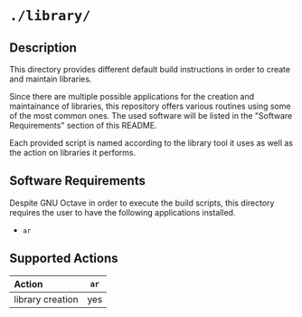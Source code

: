 <!------------------------------------------------------------------------------
--
-- Copyright (C) 2022 Kevin Matthes
--
-- This program is free software; you can redistribute it and/or modify
-- it under the terms of the GNU General Public License as published by
-- the Free Software Foundation; either version 2 of the License, or
-- (at your option) any later version.
--
-- This program is distributed in the hope that it will be useful,
-- but WITHOUT ANY WARRANTY; without even the implied warranty of
-- MERCHANTABILITY or FITNESS FOR A PARTICULAR PURPOSE.  See the
-- GNU General Public License for more details.
--
-- You should have received a copy of the GNU General Public License along
-- with this program; if not, write to the Free Software Foundation, Inc.,
-- 51 Franklin Street, Fifth Floor, Boston, MA 02110-1301 USA.
--
----
--
--  FILE
--      README.md
--
--  BRIEF
--      Important information regarding this project.
--
--  AUTHOR
--      Kevin Matthes
--
--  COPYRIGHT
--      (C) 2022 Kevin Matthes.
--      This file is licensed GPL 2 as of June 1991.
--
--  DATE
--      2022
--
--  NOTE
--      See `LICENSE' for full license.
--
------------------------------------------------------------------------------->

# `./library/`

## Description

This directory provides different default build instructions in order to create
and maintain libraries.

Since there are multiple possible applications for the creation and maintainance
of libraries, this repository offers various routines using some of the most
common ones.  The used software will be listed in the "Software Requirements"
section of this README.

Each provided script is named according to the library tool it uses as well as
the action on libraries it performs.

## Software Requirements

Despite GNU Octave in order to execute the build scripts, this directory
requires the user to have the following applications installed.

* `ar`

## Supported Actions

| Action            | `ar`  |
|:------------------|:-----:|
| library creation  | yes   |

<!----------------------------------------------------------------------------->
